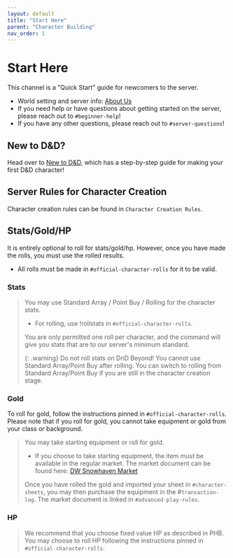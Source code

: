 ```yaml
---
layout: default
title: "Start Here"
parent: "Character Building"
nav_order: 1
---
```


# Start Here

This channel is a "Quick Start" guide for newcomers to the server.

- World setting and server info: [About Us](../../)
- If you need help or have questions about getting started on the server, please reach out to `#beginner-help`!
- If you have any other questions, please reach out to `#server-questions`!

## New to D&D?

Head over to [New to D&D](../../docs/character-building/new-to-dnd.html), which has a step-by-step guide for making your first D&D character!

## Server Rules for Character Creation

Character creation rules can be found in `Character Creation Rules`.

## Stats/Gold/HP

It is entirely optional to roll for stats/gold/hp. However, once you have made the rolls, you must use the rolled results.

- All rolls must be made in `⁠#official-character-rolls` for it to be valid.

### Stats
> You may use Standard Array / Point Buy / Rolling for the character stats.
> - For rolling, use !rollstats in `#official-character-rolls`.
> 
> You are only permitted one roll per character, and the command will give you stats that are to our server's minimum standard.
> 
> {: .warning}
Do not roll stats on DnD Beyond! You cannot use Standard Array/Point Buy after rolling. You can switch to rolling from Standard Array/Point Buy if you are still in the character creation stage.

### Gold
To roll for gold, follow the instructions pinned in `#official-character-rolls`. Please note that if you roll for gold, you cannot take equipment or gold from your class or background.

> You may take starting equipment or roll for gold.
> - If you choose to take starting equipment, the item must be available in the regular market. The market document can be found here: [DW Snowhaven Market](https://docs.google.com/document/d/131lUJSH1DX0FLMfKKlO9irCnfG6zjwbjjG5-HKstWsU/)
> 
> Once you have rolled the gold and imported your sheet in `#character-sheets`, you may then purchase the equipment in the #`transaction-log`. The market document is linked in `#advanced-play-rules`.

### HP

> We recommend that you choose fixed value HP as described in PHB. You may choose to roll HP following the instructions pinned in `#⁠official-character-rolls`.
